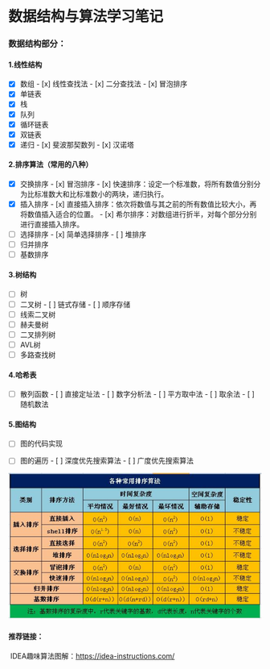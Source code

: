 # 数据结构与算法学习笔记
### 数据结构部分：

#### 1.线性结构

- [x] 数组
      - [x] 线性查找法
      - [x] 二分查找法
      - [x] 冒泡排序
- [x] 单链表
- [x] 栈
- [x] 队列
- [x] 循环链表
- [x] 双链表
- [x] 递归
      - [x] 斐波那契数列
      - [x] 汉诺塔

#### 2.排序算法（常用的八种）

- [x] 交换排序
      - [x] 冒泡排序
      - [x] 快速排序：设定一个标准数，将所有数值分别分为比标准数大和比标准数小的两块，递归执行。
- [x] 插入排序
      - [x] 直接插入排序：依次将数值与其之前的所有数值比较大小，再将数值插入适合的位置。
      - [x] 希尔排序：对数组进行折半，对每个部分分别进行直接插入排序。
- [ ] 选择排序
      - [x] 简单选择排序
      - [ ] 堆排序
- [ ] 归并排序
- [ ] 基数排序

#### 3.树结构

- [ ] 树
- [ ] 二叉树
      - [ ] 链式存储
      - [ ] 顺序存储
- [ ] 线索二叉树
- [ ] 赫夫曼树
- [ ] 二叉排列树
- [ ] AVL树
- [ ] 多路查找树

#### 4.哈希表

- [ ] 散列函数
      - [ ] 直接定址法
      - [ ] 数字分析法
      - [ ] 平方取中法
      - [ ] 取余法
      - [ ] 随机数法

#### 5.图结构

- [ ] 图的代码实现
- [ ] 图的遍历
      - [ ] 深度优先搜索算法
      - [ ] 广度优先搜索算法





![各种常用排序算法](/MdPic/1.jpg)



#### 推荐链接：

​	IDEA趣味算法图解：https://idea-instructions.com/